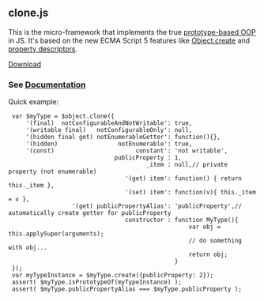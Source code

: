 ## clone.js

This is the micro-framework that implements the true [prototype-based OOP](http://en.wikipedia.org/wiki/Prototype-based_programming) in JS.
It's based on the new ECMA Script 5 features like [Object.create](https://developer.mozilla.org/en-US/docs/JavaScript/Reference/Global_Objects/Object/create) and [property descriptors](https://developer.mozilla.org/en-US/docs/JavaScript/Reference/Global_Objects/Object/defineProperty).

[Download](http://github.com/quadroid/clonejs/archive/master.zip)

### See [Documentation](http://quadroid.github.com/clonejs/symbols/%24object.html)

Quick example:

     var $myType = $object.clone({
         '(final)  notConfigurableAndNotWritable': true,
         '(writable final)   notConfigurableOnly': null,
         '(hidden final get) notEnumerableGetter': function(){},
         '(hidden)                 notEnumerable': true,
         '(const)                       constant': 'not writable',
                                  publicProperty : 1,
                                           _item : null,// private property (not enumerable)
                                     '(get) item': function() { return this._item },
                                     '(set) item': function(v){ this._item = v },
                      '(get) publicPropertyAlias': 'publicProperty',// automatically create getter for publicProperty
                                     constructor : function MyType(){
                                                       var obj = this.applySuper(arguments);
                                                       // do something with obj...
                                                       return obj;
                                                   }
     });
     var myTypeInstance = $myType.create({publicProperty: 2});
     assert( $myType.isPrototypeOf(myTypeInstance) );
     assert( $myType.publicPropertyAlias === $myType.publicProperty );
